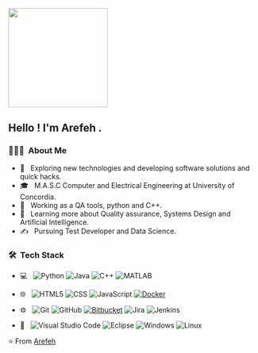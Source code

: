 

<img align='center' src='https://user-images.githubusercontent.com/5713670/87202985-820dcb80-c2b6-11ea-9f56-7ec461c497c3.gif' width='200"'>

<h2> Hello ! I'm Arefeh .</h2>

<h3> 👨🏻‍💻 &nbsp;About Me </h3>

- 🤔 &nbsp; Exploring new technologies and developing software solutions and quick hacks.
- 🎓 &nbsp; M.A.S.C Computer and Electrical Engineering at University of Concordia.
- 💼 &nbsp; Working as a QA tools, python and C++.
- 🌱 &nbsp; Learning more about Quality assurance, Systems Design and Artificial Intelligence.
- ✍️ &nbsp; Pursuing Test Developer and Data Science.

<h3> 🛠 &nbsp;Tech Stack</h3>

- 💻 &nbsp;
  ![Python](https://img.shields.io/badge/-Python-333333?style=flat&logo=python)
  ![Java](https://img.shields.io/badge/-Java-333333?style=flat&logo=Java&logoColor=007396)
  ![C++](https://img.shields.io/badge/-C++-333333?style=flat&logo=C%2B%2B&logoColor=00599C)
  ![MATLAB](https://img.shields.io/badge/-MATLAB-333333?style=flat&logo=M%2B%2B&logoColor=00599M)
  
- 🌐 &nbsp;
  ![HTML5](https://img.shields.io/badge/-HTML5-333333?style=flat&logo=HTML5)
  ![CSS](https://img.shields.io/badge/-CSS-333333?style=flat&logo=CSS3&logoColor=1572B6)
  ![JavaScript](https://img.shields.io/badge/-JavaScript-333333?style=flat&logo=javascript)
  [![Docker](https://img.shields.io/badge/-Docker-black?style=flat&logo=docker&link=https://github.com/BRdhanani)](https://github.com/BRdhanani) 

- ⚙️ &nbsp;
  ![Git](https://img.shields.io/badge/-Git-333333?style=flat&logo=git)
  ![GitHub](https://img.shields.io/badge/-GitHub-333333?style=flat&logo=github)
  [![Bitbucket](https://img.shields.io/badge/-Bitbucket-blue?style=flat&logo=bitbucket&link=https://github.com/BRdhanani)](https://github.com/BRdhanani)
  ![Jira](https://img.shields.io/badge/-Jira-222222?style=flat&logo=jira-software&logoColor=white&logoColor=0052CC)
  ![Jenkins](https://img.shields.io/badge/jenkins--222222?style=flat?style=for-the-badge&logo=jenkins&logoColor=white)

- 🔧 &nbsp;
  ![Visual Studio Code](https://img.shields.io/badge/-Visual%20Studio%20Code-333333?style=flat&logo=visual-studio-code&logoColor=007ACC)
  ![Eclipse](https://img.shields.io/badge/-Eclipse-333333?style=flat&logo=eclipse-ide&logoColor=2C2255)
  ![Windows](http://img.shields.io/badge/-Windows-0078D6?style=flat-square&logo=windows&logoColor=ffffff)
  ![Linux](https://img.shields.io/badge/-Linux-222222?style=flat&logo=linux&logoColor=FCC624)





⭐️ From [Arefeh](https://github.com/Arefeh-Amrollahi)







